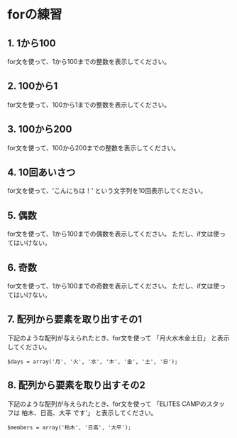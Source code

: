 # forの練習

## 1. 1から100
for文を使って、1から100までの整数を表示してください。

## 2. 100から1
for文を使って、100から1までの整数を表示してください。

## 3. 100から200
for文を使って、100から200までの整数を表示してください。

## 4. 10回あいさつ
for文を使って、'こんにちは！' という文字列を10回表示してください。

## 5. 偶数
for文を使って、1から100までの偶数を表示してください。
ただし、if文は使ってはいけない。

## 6. 奇数
for文を使って、1から100までの奇数を表示してください。
ただし、if文は使ってはいけない。

## 7. 配列から要素を取り出すその1
下記のような配列が与えられたとき、for文を使って
「月火水木金土日」
と表示してください。

```php:
$days = array('月', '火', '水', '木', '金', '土', '日');
```

## 8. 配列から要素を取り出すその2
下記のような配列が与えられたとき、for文を使って
「ELITES CAMPのスタッフは 柏木、日高、大平 です'」
と表示してください。

```php:
$members = array('柏木', '日高', '大平');
```







